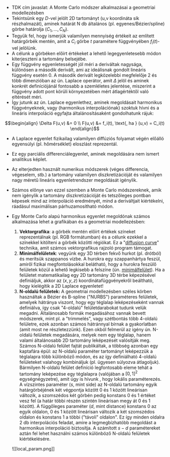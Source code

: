 - TDK cím javaslat: A Monte Carlo módszer alkalmazásai a geometriai modellezésben
- Tekintsünk egy $D$-vel jelölt 2D tartományt (u,v koordináta sík részhalmazát), aminek határát N db általános (pl. egyenes/Bézier/spline) görbe határolja ($C_1,\ldots, C_N$).
- Tegyük fel, hogy ismerjük valamilyen mennyiség értékeit az említett határgörbék mentén, amit a $C_i$ görbe $t$ paramétere függvényében $f_i(t)$-vel jelölünk.
- A célunk a görbéken előírt értékeket a lehető legegyenletesebb módon kiterjeszteni a tartomány belsejébe. 
- Egy függvény egyenletességét jól méri a deriváltak nagysága, különösen a második derivált, ami az ideálisnak gondolt lineáris függvény esetén 0. A második derivált legközelebbi megfelelője 2 és több dimenzióban az ún. Laplace operátor, amit $\Delta$ jelöl és aminek konkrét definíciójánál fontosabb a szemléletes jelentése, miszerint a függvény adott pont körüli környezetében mért átlagértéktől való eltérését méri. 
- Így jutunk az ún. Laplace egyenlethez, aminek megoldásait harmonikus függvényeknek, vagy (harmonikus interpolációnak) szoktuk hívni és a lineáris interpoláció egyfajta általánosításaként gondolhatunk rájuk:  

``` math
\begin{align}
\Delta F(u,v) &= 0 \\ 
F(u,v) &= f_i(t), \text{, ha } (u,v) = C_i(t) 
\end{align}
```
- A Laplace egyenlet fizikailag valamilyen diffúziós folyamat végén előálló egyensúlyi (pl. hőmérséklet) eloszlást reprezentál.
- Ez egy parciális differenciálegyenlet, aminek megoldására nem ismert analitikus képlet.
- Az elterjedten használt numerikus módszerek (véges differencia, végeselem, stb.) a tartomány valamilyen diszkretizációját és valamilyen nagy méretű lineáris egyenletrendszer megoldását igénylik. 
- Számos előnye van ezzel szemben a Monte Carlo módszereknek, amik nem igénylik a tartomány diszkretizációját és tetszőleges pontban képesek mind az interpoláció eredményét, mind a deriváltjait kiértékelni, ráadásul maximálisan párhuzamosítható módon.
- Egy Monte Carlo alapú harmonikus egyenlet megoldónak számos alkalmazása lehet a grafikában és a geometriai modellezésben:
	1. **Vektorgrafika**: a görbék mentén előírt értékek színeket reprezentálnak (pl. RGB formátumban) és a célunk ezekkel a színekkel kitölteni a görbék közötti régiókat. Ez a "[diffusion curve](https://maverick.inria.fr/Publications/2008/OBWBTS08/diffusion_curves.pdf)" technika, amit számos vektorgrafikus rajzoló program támogat.
	2. **Minimálfelületek**: vegyünk egy 3D térben fekvő hurkot (pl. drótból) és merítsük szappanos vízbe. A hurokra egy szappanhártya feszül, amiről fizikai megfontolásokkal belátható, hogy a hurokra feszülő felületek közül a lehető legkisebb a felszíne (ún. [minimálfelület](https://www.google.com/search?q=minimal+surface)). Ha a felületet matematikailag egy 2D tartomány 3D térbe képezésével definiáljuk, akkor az $(x,y,z)$ koordinátafüggvényekről beáltható, hogy kielégítik a 2D Laplace egyenletet!
	3. **N-oldalú felületek:** A geometriai modellezésben széles körben használtak a Bézier és B-spline ("NURBS") paraméteres  felületek, amelyek hátránya viszont, hogy egy téglalap leképezéseként vannak definiálva, így csak "4-oldalú" felületdarabokat tudunk velük megadni. Általánosabb formák megadásához vannak bevett módszerek, mint pl. a "trimmelés", vagy szétbontás több 4-oldalú felületre, ezek azonban számos hátránnyal bírnak a gyakorlatban (amit most ne részletezzünk). Ezen okból felmerül az igény ún. N-oldalú felületek megadására, melyek nem egy téglalap, hanem valami általánosabb 2D tartomány leképezését valósítják meg. Számos N-oldalú felület fajtát publikáltak, a többség azonban egy kaptafára épül: az N-oldalú paraméter tartományt leképezzük a téglalapra több különböző módon, és az így definiálható 4-oldalú felületeket valahogy kombináljuk (pl. ügyesen súlyozva átlagoljuk). Bármilyen N-oldalú felület definíció legfontosabb eleme tehát a tartomány leképezése egy téglalapra (valójában a $[0,1]^2$ egységnégyzetre), amit úgy is hívunk , hogy lokális paraméterezés. A vízszintes paraméter ($s$, mint side) az N-oldalú tartomány egyik határgörbéjének két végpontja között 0 és 1 között lineárisan változik, a szomszédos két görbén pedig konstans 0 és 1 értéket vesz fel (a határ többi részén szintén lineárisan megy át 0 és 1 között). A függőleges paraméter ($d$, mint distance) konstans 0 az egyik oldalon, 0 és 1 között lineárisan változik a két szomszédos oldalon és konstans 1 a többi ("távoli" oldalon". Ez így minden oldalra 2 db interpolációs feladat, amire a legmegbízhatóbb megoldást a harmonikus interpoláció biztosítja. A számított $s-d$ paramétereket aztán fel lehet használni számos különböző N-oldalú felületek kiértékelésére. 
	
	![[local_param.png]]


